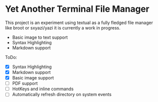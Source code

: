 # Yet Another Terminal File Manager

This project is an experiment using textual as a fully fledged file manager like broot or sxyazi/yazi it is currently a work in progress.

- Basic image to text support
- Syntax Highlighting
- Markdown support

ToDo:
-[x] Syntax Highlighting
-[x] Markdown support
-[x] Basic image support
-[ ] PDF support
-[ ] HotKeys and inline commands
-[ ] Automatically refresh directory on system events